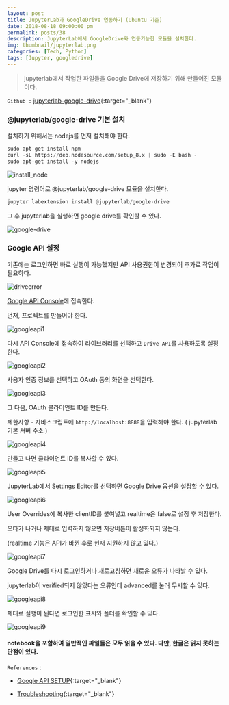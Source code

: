 ```yaml
---
layout: post
title: JupyterLab과 GoogleDrive 연동하기 (Ubuntu 기준)
date: 2018-08-18 09:00:00 pm
permalink: posts/38
description: JupyterLab에서 GoogleDrive와 연동가능한 모듈을 설치한다.
img: thumbnail/jupyterlab.png
categories: [Tech, Python]
tags: [Jupyter, googledrive]
---
```


> jupyterlab에서 작업한 파일들을 Google Drive에 저장하기 위해 만들어진 모듈이다.

`Github :` [jupyterlab-google-drive](https://github.com/jupyterlab/jupyterlab-google-drive){:target="_blank"}

### @jupyterlab/google-drive 기본 설치

설치하기 위해서는 nodejs를 먼저 설치해야 한다.

``` python
sudo apt-get install npm
curl -sL https://deb.nodesource.com/setup_8.x | sudo -E bash -
sudo apt-get install -y nodejs
```

![install_node]({{site.baseurl}}/assets/img/python/nodeversion.jpg)

jupyter 명령어로 @jupyterlab/google-drive 모듈을 설치한다.

``` python
jupyter labextension install @jupyterlab/google-drive
```
그 후 jupyterlab을 실행하면 google drive를 확인할 수 있다.

![google-drive]({{site.baseurl}}/assets/img/python/drive.jpg)

### Google API 설정

기존에는 로그인하면 바로 실행이 가능했지만 API 사용권한이 변경되어 추가로 작업이 필요하다.

![driveerror]({{site.baseurl}}/assets/img/python/driveerror.jpg)

[Google API Console](https://console.cloud.google.com/apis)에 접속한다.

먼저, 프로젝트를 만들어야 한다.

![googleapi1]({{site.baseurl}}/assets/img/python/googleapi1.jpg)

다시 API Console에 접속하여 라이브러리를 선택하고 `Drive API`를 사용하도록 설정한다.

![googleapi2]({{site.baseurl}}/assets/img/python/googleapi2.jpg)

사용자 인증 정보를 선택하고 OAuth 동의 화면을 선택한다.

![googleapi3]({{site.baseurl}}/assets/img/python/googleapi3.jpg)

그 다음, OAuth 클라이언트 ID를 만든다.

제한사항 - 자바스크립트에 `http://localhost:8888`을 입력해야 한다. ( jupyterlab 기본 서버 주소 )

![googleapi4]({{site.baseurl}}/assets/img/python/googleapi4.jpg)

만들고 나면 클라이언트 ID를 복사할 수 있다.

![googleapi5]({{site.baseurl}}/assets/img/python/googleapi5.jpg)

JupyterLab에서 Settings Editor를 선택하면 Google Drive 옵션을 설정할 수 있다.

![googleapi6]({{site.baseurl}}/assets/img/python/googleapi6.jpg)

User Overrides에 복사한 clientID를 붙여넣고 realtime은 false로 설정 후 저장한다.

오타가 나거나 제대로 입력하지 않으면 저장버튼이 활성화되지 않는다.

(realtime 기능은 API가 바뀐 후로 현재 지원하지 않고 있다.)

![googleapi7]({{site.baseurl}}/assets/img/python/googleapi7.jpg)

Google Drive를 다시 로그인하거나 새로고침하면 새로운 오류가 나타날 수 있다.

jupyterlab이 verified되지 않았다는 오류인데 advanced를 눌러 무시할 수 있다.

![googleapi8]({{site.baseurl}}/assets/img/python/googleapi8.jpg)

제대로 실행이 된다면 로그인한 표시와 폴더를 확인할 수 있다.

![googleapi9]({{site.baseurl}}/assets/img/python/googleapi9.jpg)

#### notebook을 포함하여 일반적인 파일들은 모두 읽을 수 있다. 다만, 한글은 읽지 못하는 단점이 있다.

`References` : 

* [Google API SETUP](https://github.com/jupyterlab/jupyterlab-google-drive/blob/master/docs/setup.md){:target="_blank"}

* [Troubleshooting](https://github.com/jupyterlab/jupyterlab-google-drive/blob/master/docs/troubleshooting.md){:target="_blank"}
